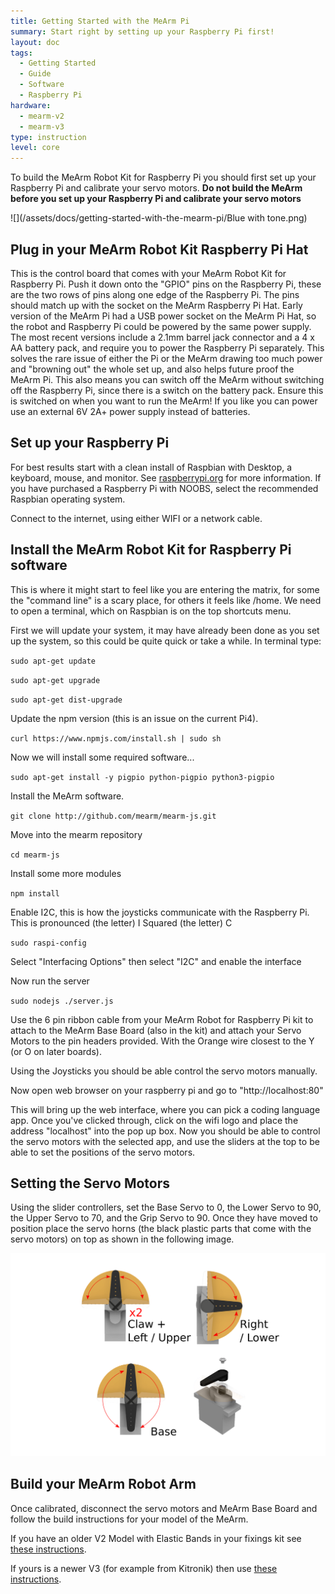 ```yaml
---
title: Getting Started with the MeArm Pi
summary: Start right by setting up your Raspberry Pi first!
layout: doc
tags:
  - Getting Started
  - Guide
  - Software
  - Raspberry Pi
hardware:
  - mearm-v2
  - mearm-v3
type: instruction
level: core
---
```


To build the MeArm Robot Kit for Raspberry Pi you should first set up your Raspberry Pi and calibrate your servo motors. **Do not build the MeArm before you set up your Raspberry Pi and calibrate your servo motors**

![](/assets/docs/getting-started-with-the-mearm-pi/Blue with tone.png)

## Plug in your MeArm Robot Kit Raspberry Pi Hat

This is the control board that comes with your MeArm Robot Kit for Raspberry Pi. Push it down onto the "GPIO" pins on the Raspberry Pi, these are the two rows of pins along one edge of the Raspberry Pi. The pins should match up with the socket on the MeArm Raspberry Pi Hat.
Early version of the MeArm Pi had a USB power socket on the MeArm Pi Hat, so the robot and Raspberry Pi could be powered by the same power supply. The most recent versions include a 2.1mm barrel jack connector and a 4 x AA battery pack, and require you to power the Raspberry Pi separately. This solves the rare issue of either the Pi or the MeArm drawing too much power and "browning out" the whole set up, and also helps future proof the MeArm Pi.
This also means you can switch off the MeArm without switching off the Raspberry Pi, since there is a switch on the battery pack. Ensure this is switched on when you want to run the MeArm!
If you like you can power use an external 6V 2A+ power supply instead of batteries.

## Set up your Raspberry Pi

For best results start with a clean install of Raspbian with Desktop, a keyboard, mouse, and monitor. See [raspberrypi.org](https://www.raspberrypi.org/documentation/setup) for more information. If you have purchased a Raspberry Pi with NOOBS, select the recommended Raspbian operating system.

Connect to the internet, using either WIFI or a network cable.

## Install the MeArm Robot Kit for Raspberry Pi software

This is where it might start to feel like you are entering the matrix, for some the "command line" is a scary place, for others it feels like /home. We need to open a terminal, which on Raspbian is on the top shortcuts menu.

First we will update your system, it may have already been done as you set up the system, so this could be quite quick or take a while. In terminal type:

`sudo apt-get update`

`sudo apt-get upgrade`

`sudo apt-get dist-upgrade`

Update the npm version (this is an issue on the current Pi4).

`curl https://www.npmjs.com/install.sh | sudo sh`

Now we will install some required software...

`sudo apt-get install -y pigpio python-pigpio python3-pigpio`

Install the MeArm software.

`git clone http://github.com/mearm/mearm-js.git`

Move into the mearm repository

`cd mearm-js`

Install some more modules

`npm install`

Enable I2C, this is how the joysticks communicate with the Raspberry Pi. This is pronounced (the letter) I Squared (the letter) C

`sudo raspi-config`

Select "Interfacing Options" then select "I2C" and enable the interface

Now run the server

`sudo nodejs ./server.js`

Use the 6 pin ribbon cable from your MeArm Robot for Raspberry Pi kit to attach to the MeArm Base Board (also in the kit) and attach your Servo Motors to the pin headers provided. With the Orange wire closest to the Y (or O on later boards).

Using the Joysticks you should be able control the servo motors manually.

Now open web browser on your raspberry pi and go to "http://localhost:80"

This will bring up the web interface, where you can pick a coding language app.  Once you've clicked through, click on the wifi logo and place the address "localhost" into the pop up box. Now you should be able to control the servo motors with the selected app, and use the sliders at the top to be able to set the positions of the servo motors.

## Setting the Servo Motors

Using the slider controllers, set the Base Servo to 0, the Lower Servo to 90, the Upper Servo to 70, and the Grip Servo to 90. Once they have moved to position place the servo horns (the black plastic parts that come with the servo motors) on top as shown in the following image.

![](/assets/docs/getting-started-with-the-mearm-pi/Servoset.png)

## Build your MeArm Robot Arm

Once calibrated, disconnect the servo motors and MeArm Base Board and follow the build instructions for your model of the MeArm.

If you have an older V2 Model with Elastic Bands in your fixings kit see [these instructions](http://learn.mearm.com/docs/building-the-mearm-v2/).

If yours is a newer V3 (for example from Kitronik) then use [these instructions](http://learn.mearm.com/docs/building-the-mearm-v3/).


